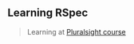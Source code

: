 ## Learning RSpec

> Learning at [Pluralsight course]( https://app.pluralsight.com/library/courses/rspec-ruby-application-testing/transcript )
